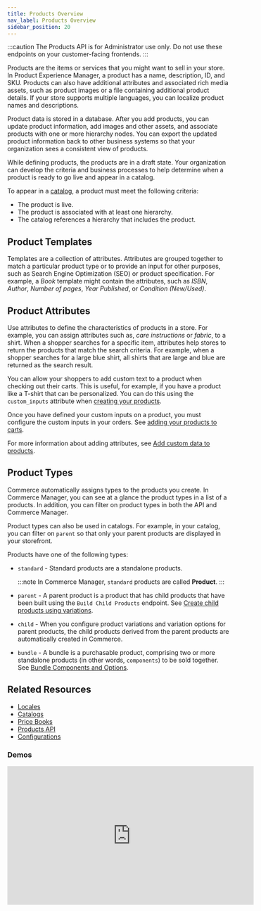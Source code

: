 ```yaml
---
title: Products Overview
nav_label: Products Overview
sidebar_position: 20
---
```


:::caution
The Products API is for Administrator use only. Do not use these endpoints on your customer-facing frontends.
:::

Products are the items or services that you might want to sell in your store. In Product Experience Manager, a product has a name, description, ID, and SKU. Products can also have additional attributes and associated rich media assets, such as product images or a file containing additional product details. If your store supports multiple languages, you can localize product names and descriptions.

Product data is stored in a database. After you add products, you can update product information, add images and other assets, and associate products with one or more hierarchy nodes. You can export the updated product information back to other business systems so that your organization sees a consistent view of products.

While defining products, the products are in a draft state. Your organization can develop the criteria and business processes to help determine when a product is ready to go live and appear in a catalog.

To appear in a [catalog](/docs/pxm/catalogs), a product must meet the following criteria:

- The product is live.
- The product is associated with at least one hierarchy.
- The catalog references a hierarchy that includes the product.

## Product Templates

Templates are a collection of attributes. Attributes are grouped together to match a particular product type or to provide an input for other purposes, such as Search Engine Optimization (SEO) or product specification. For example, a *Book* template might contain the attributes, such as *ISBN*, *Author*, *Number of pages*, *Year Published*, or *Condition (New/Used)*.

## Product Attributes

Use attributes to define the characteristics of products in a store. For example, you can assign attributes such as, *care instructions* or *fabric*, to a shirt. When a shopper searches for a specific item, attributes help stores to return the products that match the search criteria. For example, when a shopper searches for a large blue shirt, all shirts that are large and blue are returned as the search result.

You can allow your shoppers to add custom text to a product when checking out their carts. This is useful, for example, if you have a product like a T-shirt that can be personalized. You can do this using the `custom_inputs` attribute when [creating your products](/docs/pxm/products/ep-pxm-products-api/create-a-product).

Once you have defined your custom inputs on a product, you must configure the custom inputs in your orders. See [adding your products to carts](/docs/carts-orders/carts/cart-items/add-product-to-cart).

For more information about adding attributes, see [Add custom data to products](/docs/pxm/products/extending-pxm-products/add-custom-data-to-pxm-products).

## Product Types

Commerce automatically assigns types to the products you create. In Commerce Manager, you can see at a glance the product types in a list of a products. In addition, you can filter on product types in both the API and Commerce Manager. 

Product types can also be used in catalogs. For example, in your catalog, you can filter on `parent` so that only your parent products are displayed in your storefront. 

Products have one of the following types:

* `standard` - Standard products are a standalone products.

   :::note
   In Commerce Manager, `standard` products are called **Product**.
   :::

* `parent` - A parent product is a product that has child products that have been built using the `Build Child Products` endpoint. See [Create child products using variations](/docs/pxm/products/pxm-product-variations/generate-pxm-variations).
* `child` -  When you configure product variations and variation options for parent products, the child products derived from the parent products are automatically created in Commerce.
* `bundle` - A bundle is a purchasable product, comprising two or more standalone products (in other words, `components`) to be sold together. See [Bundle Components and Options](/docs/pxm/products/pxm-bundles#bundle-components-and-options).

## Related Resources

- [Locales](/docs/pxm/products/locales/pxm-locales)
- [Catalogs](/docs/pxm/catalogs)
- [Price Books](/docs/pxm/pricebooks/price-books)
- [Products API](/docs/pxm/products/ep-pxm-products-api/pxm-products-api-overview)
- [Configurations](/docs/pxm/products/pxm-products-commerce-manager/configure-locales)

### Demos

<iframe width="560" height="315" src="https://www.youtube.com/embed/SdaSEgA5rTc" title="Understanding Products in Product Experience Manager" frameborder="0" allow="accelerometer; autoplay; clipboard-write; encrypted-media; gyroscope; picture-in-picture; web-share" referrerpolicy="strict-origin-when-cross-origin" allowfullscreen></iframe>
